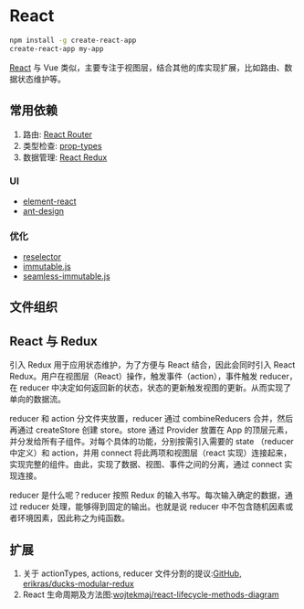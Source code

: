 # React

```bash
npm install -g create-react-app
create-react-app my-app
```

[React](https://reactjs.org/) 与 Vue 类似，主要专注于视图层，结合其他的库实现扩展，比如路由、数据状态维护等。

## 常用依赖

1. 路由: [React Router](https://github.com/ReactTraining/react-router)
2. 类型检查: [prop-types](https://github.com/facebook/prop-types)
3. 数据管理: [React Redux](https://github.com/reactjs/react-redux)

### UI

- [element-react](https://eleme.github.io/element-react/)
- [ant-design](https://ant.design/)

### 优化

- [reselector](https://github.com/reactjs/reselect)
- [immutable.js](https://github.com/facebook/immutable-js)
- [seamless-immutable.js](https://github.com/rtfeldman/seamless-immutable)

## 文件组织

## React 与 Redux

引入 Redux 用于应用状态维护，为了方便与 React 结合，因此会同时引入 React Redux。用户在视图层（React）操作，触发事件（action），事件触发 reducer，在 reducer 中决定如何返回新的状态，状态的更新触发视图的更新。从而实现了单向的数据流。

reducer 和 action 分文件夹放置，reducer 通过 combineReducers 合并，然后再通过 createStore 创建 store。store 通过 Provider 放置在 App 的顶层元素，并分发给所有子组件。对每个具体的功能，分别按需引入需要的 state （reducer 中定义）和 action，并用 connect 将此两项和视图层（react 实现）连接起来，实现完整的组件。由此，实现了数据、视图、事件之间的分离，通过 connect 实现连接。

reducer 是什么呢？reducer 按照 Redux 的输入书写。每次输入确定的数据，通过 reducer 处理，能够得到固定的输出。也就是说 reducer 中不包含随机因素或者环境因素，因此称之为纯函数。

## 扩展

1. 关于 actionTypes, actions, reducer 文件分割的提议:[GitHub, erikras/ducks-modular-redux](https://github.com/erikras/ducks-modular-redux)
2. React 生命周期及方法图:[wojtekmaj/react-lifecycle-methods-diagram](https://github.com/wojtekmaj/react-lifecycle-methods-diagram)

